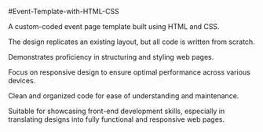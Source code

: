 #Event-Template-with-HTML-CSS

A custom-coded event page template built using HTML and CSS.

The design replicates an existing layout, but all code is written from scratch.

Demonstrates proficiency in structuring and styling web pages.

Focus on responsive design to ensure optimal performance across various devices.

Clean and organized code for ease of understanding and maintenance.

Suitable for showcasing front-end development skills, especially in translating designs into fully functional and responsive web pages.
